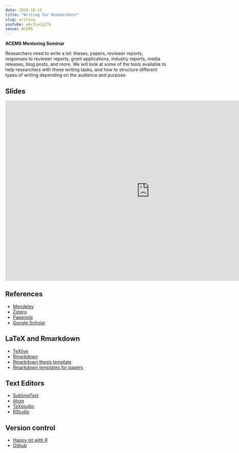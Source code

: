 ```yaml
---
date: 2018-10-16
title: "Writing for Researchers"
slug: writing
youtube: wkvJcwCg27k
venue: ACEMS
---
```


**ACEMS Mentoring Seminar**

Researchers need to write a lot: theses, papers, reviewer reports, responses to reviewer reports, grant applications, industry reports, media releases, blog posts, and more. We will look at some of the tools available to help researchers with these writing tasks, and how to structure different types of writing depending on the audience and purpose.


## Slides

<embed src="https://drive.google.com/viewerng/viewer?embedded=true&url=https://github.com/robjhyndman/Writing-seminar/raw/master/Writing.pdf" style="width:901px; height:565px;">

## References

 * [Mendeley](http://www.mendeley.com)
 * [Zotero](http://www.zotero.org)
 * [Paperpile](https://paperpile.com/)
 * [Google Scholar](https://scholar.google.com.au)

## LaTeX and Rmarkdown

 * [TeXlive](http://texlive.org)
 * [Rmarkdown](https://rmarkdown.rstudio.com/)
 * [Rmarkdown thesis template](https://github.com/numbats/monash)
 * [Rmarkdown templates for papers](https://cran.r-project.org/package=rticles)

## Text Editors

 * [SublimeText](http://www.sublimetext.com/)
 * [Atom](https://atom.io/)
 * [TeXstudio](https://www.texstudio.org/)
 * [RStudio](https://www.rstudio.com/products/rstudio/download/#download)

## Version control

 * [Happy git with R](http://happygitwithr.com)
 * [Github](https://github.com/)
